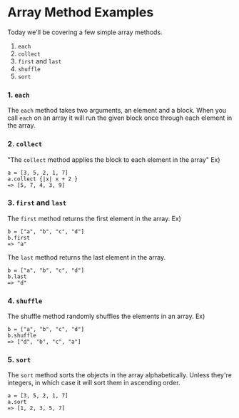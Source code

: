 # Array Method Examples

Today we'll be covering a few simple array methods.
1. `each`
2. `collect`
3. `first` and `last`
4. `shuffle`
5. `sort`

### 1. `each`
The `each` method takes two arguments, an element and a block. When you call `each` on an array it will run the given block once through each element in the array.

### 2. `collect`
"The `collect` method applies the block to each element in the array"
Ex)
```
a = [3, 5, 2, 1, 7]
a.collect {|x| x + 2 }
=> [5, 7, 4, 3, 9]
```

### 3. `first` and `last`
The `first` method returns the first element in the array.
Ex)
```
b = ["a", "b", "c", "d"]
b.first
=> "a"
```
The `last` method returns the last element in the array.
```
b = ["a", "b", "c", "d"]
b.last
=> "d"
```

### 4. `shuffle`
The shuffle method randomly shuffles the elements in an array.
Ex)
```
b = ["a", "b", "c", "d"]
b.shuffle
=> ["d", "b", "c", "a"]
```

### 5. `sort`
The `sort` method sorts the objects in the array alphabetically. Unless they're integers, in which case it will sort them in ascending order.
```
a = [3, 5, 2, 1, 7]
a.sort
=> [1, 2, 3, 5, 7]
```
